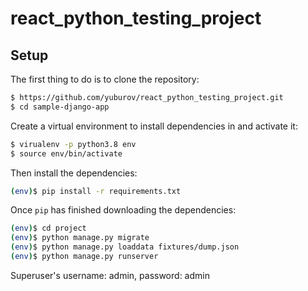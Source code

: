 # react_python_testing_project

## Setup

The first thing to do is to clone the repository:

```sh
$ https://github.com/yuburov/react_python_testing_project.git
$ cd sample-django-app
```

Create a virtual environment to install dependencies in and activate it:

```sh
$ virualenv -p python3.8 env
$ source env/bin/activate
```

Then install the dependencies:

```sh
(env)$ pip install -r requirements.txt
```
Once `pip` has finished downloading the dependencies:
```sh
(env)$ cd project
(env)$ python manage.py migrate
(env)$ python manage.py loaddata fixtures/dump.json
(env)$ python manage.py runserver
```
Superuser's username: admin, password: admin

